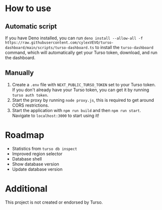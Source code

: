 # How to use
## Automatic script
If you have Deno installed, you can run `deno install --allow-all -f https://raw.githubusercontent.com/cylexVEVO/turso-dashboard/main/scripts/turso-dashboard.ts` to install the `turso-dashboard` command, which will automatically get your Turso token, download, and run the dashboard.
## Manually
1. Create a `.env` file with `NEXT_PUBLIC_TURSO_TOKEN` set to your Turso token. If you don't already have your Turso token, you can get it by running `turso auth token`.
1. Start the proxy by running `node proxy.js`, this is required to get around CORS restrictions.
2. Start the application with `npm run build` and then `npm run start`. Navigate to `localhost:3000` to start using it!

# Roadmap
- Statistics from `turso db inspect`
- Improved region selector
- Database shell
- Show database version
- Update database version

# Additional
This project is not created or endorsed by Turso.
